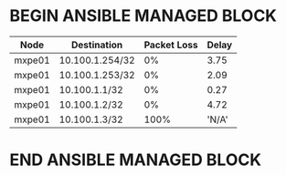 # BEGIN ANSIBLE MANAGED BLOCK
Node | Destination | Packet Loss | Delay |
-----| ------------| ------------| ------|
mxpe01 | 10.100.1.254/32 | 0% | 3.75
mxpe01 | 10.100.1.253/32 | 0% | 2.09
mxpe01 | 10.100.1.1/32 | 0% | 0.27
mxpe01 | 10.100.1.2/32 | 0% | 4.72
mxpe01 | 10.100.1.3/32 | 100% | 'N/A'
# END ANSIBLE MANAGED BLOCK
